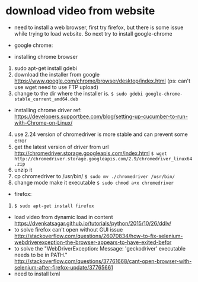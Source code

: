 # download video from website 
* need to install a web browser, first try firefox, but there is some issue while trying to load website. So next try to install google-chrome
 - google chrome: 
  + installing chrome browser
   1. sudo apt-get install gdebi
   2. download the installer from google https://www.google.com/chrome/browser/desktop/index.html (ps: can't use wget need to use FTP upload)
   3. change to the dir where the installer is. `$ sudo gdebi google-chrome-stable_current_amd64.deb`
  + installing chrome driver ref: https://developers.supportbee.com/blog/setting-up-cucumber-to-run-with-Chrome-on-Linux/
   4. use 2.24 version of chromedriver is more stable and can prevent some error
   5. get the latest version of driver from url http://chromedriver.storage.googleapis.com/index.html `$ wget http://chromedriver.storage.googleapis.com/2.9/chromedriver_linux64.zip` 
   5. unzip it
   6. cp chromedriver to /usr/bin/ `$ sudo mv ./chromedriver /usr/bin/`
   7. change mode make it executable `$ sudo chmod a+x chromedriver`
 - firefox:
  1. `$ sudo apt-get install firefox`
* load video from dynamic load in content https://dvenkatsagar.github.io/tutorials/python/2015/10/26/ddlv/ 
* to solve firefox can't open without GUI issue http://stackoverflow.com/questions/26070834/how-to-fix-selenium-webdriverexception-the-browser-appears-to-have-exited-befor
* to solve the "WebDriverException: Message: 'geckodriver' executable needs to be in PATH." http://stackoverflow.com/questions/37761668/cant-open-browser-with-selenium-after-firefox-update/37765661
* need to install lxml
